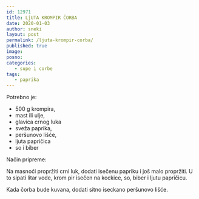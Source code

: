 ```yaml
---
id: 12971
title: LjUTA KROMPIR ČORBA
date: 2020-01-03
author: sneki
layout: post
permalink: /ljuta-krompir-corba/
published: true
image: 
posno: 
categories:
   - supe i corbe
tags:
   - paprika
---
```

Potrebno je:

* 500 g krompira, 
* mast ili ulje,
* glavica crnog luka
* sveža paprika, 
* peršunovo lišće,
* ljuta papričica
* so i biber

Način pripreme:

Na masnoći propržiti crni luk, dodati isečenu papriku i još malo propržiti. U to sipati litar vode, krom
pir isečen na kockice, so, biber i ljutu papričicu. 

Kada čorba bude kuvana, dodati sitno iseckano peršunovo lišće.

  

